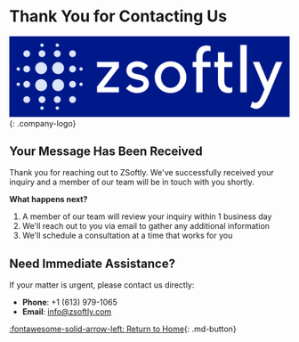 # Thank You for Contacting Us

![ZSoftly](assets/images/217183861/Logo%20Files/png/Color%20logo%20with%20background.png){: .company-logo}

## Your Message Has Been Received

Thank you for reaching out to ZSoftly. We've successfully received your inquiry and a member of our team will be in touch with you shortly.

**What happens next?**

1. A member of our team will review your inquiry within 1 business day
2. We'll reach out to you via email to gather any additional information
3. We'll schedule a consultation at a time that works for you

## Need Immediate Assistance?

If your matter is urgent, please contact us directly:

- **Phone**: +1 (613) 979-1065
- **Email**: info@zsoftly.com

[:fontawesome-solid-arrow-left: Return to Home](index.md){: .md-button}

<style>
.company-logo {
  max-width: 200px;
  margin: 2rem auto;
  display: block;
}
</style>